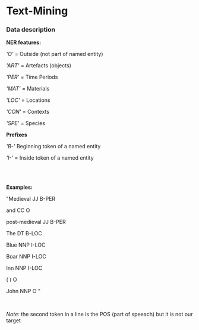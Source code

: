 # Text-Mining


### Data description

**NER features:**

*'O'* = Outside (not part of named entity)  

*'ART'* = Artefacts (objects)  

*'PER'* = Time Periods  

*'MAT'* = Materials  

*'LOC'* = Locations  

*'CON'* = Contexts  

*'SPE'* = Species

**Prefixes**

*'B-'*  Beginning token of a named entity

*'I-'* = Inside token of a named entity  

<br><br>


**Examples:**

<span style="font-size: 14px;">

"Medieval JJ B-PER

and CC O

post-medieval JJ B-PER

The DT B-LOC

Blue NNP I-LOC

Boar NNP I-LOC

Inn NNP I-LOC

( ( O

John NNP O "



<br>

*Note:*  the second token in a line is the POS (part of speeach) but it is not our target
</span>

